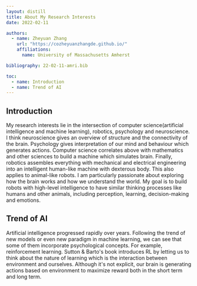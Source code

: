 ```yaml
---
layout: distill
title: About My Research Interests
date: 2022-02-11

authors:
  - name: Zheyuan Zhang
    url: "https://cozheyuanzhangde.github.io/"
    affiliations:
      name: University of Massachusetts Amherst

bibliography: 22-02-11-amri.bib

toc:
  - name: Introduction
  - name: Trend of AI
---
```


## Introduction
My research interests lie in the intersection of computer science(artificial intelligence and machine learning), robotics, psychology and neuroscience. I think neuroscience gives an overview of structure and the connectivity of the brain. Psychology gives interpretation of our mind and behaviour which generates actions. Computer science correlates above with mathematics and other sciences to build a machine which simulates brain. Finally, robotics assembles everything with mechanical and electrical engineering into an intelligent human-like machine with dexterous body. This also applies to animal-like robots. I am particularly passionate about exploring how the brain works and how we understand the world. My goal is to build robots with high-level intelligence to have similar thinking processes like humans and other animals, including perception, learning, decision-making and emotions.

## Trend of AI
Artificial intelligence progressed rapidly over years. Following the trend of new models or even new paradigm in machine learning, we can see that some of them incorporate psychological concepts. For example, reinforcement learning. Sutton & Barto's book<d-cite key="sutton2018reinforcement"></d-cite> introduces RL by letting us to think about the nature of learning which is the interaction between environment and ourselves. Although it's not explicit, our brain is generating actions based on environment to maximize reward both in the short term and long term. 